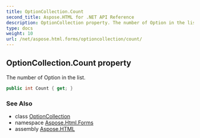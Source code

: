 ```yaml
---
title: OptionCollection.Count
second_title: Aspose.HTML for .NET API Reference
description: OptionCollection property. The number of Option in the list
type: docs
weight: 10
url: /net/aspose.html.forms/optioncollection/count/
---
```

## OptionCollection.Count property

The number of Option in the list.

```csharp
public int Count { get; }
```

### See Also

* class [OptionCollection](../)
* namespace [Aspose.Html.Forms](../../../aspose.html.forms/)
* assembly [Aspose.HTML](../../../)
